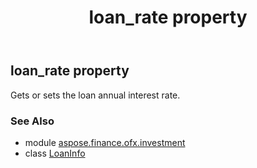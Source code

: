 ﻿---
title: loan_rate property
second_title: Aspose.Finance for Python via .NET API References
description: 
type: docs
weight: 150
url: /python-net/aspose.finance.ofx.investment/loaninfo/loan_rate/
is_root: false
---

## loan_rate property


Gets or sets the loan annual interest rate.

### See Also
* module [aspose.finance.ofx.investment](../../)
* class [LoanInfo](/finance/python-net/aspose.finance.ofx.investment/loaninfo)
